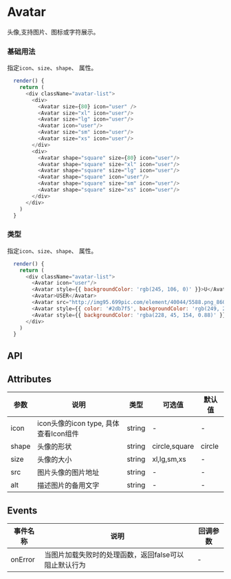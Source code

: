 # Avatar 
头像,支持图片、图标或字符展示。

### 基础用法

指定`icon`、`size`、`shape`、 属性。

```js
  render() {
    return (
      <div className="avatar-list">
        <div>
          <Avatar size={80} icon="user" />
          <Avatar size="xl" icon="user"/>
          <Avatar size="lg" icon="user"/>
          <Avatar icon="user"/>
          <Avatar size="sm" icon="user"/>
          <Avatar size="xs" icon="user"/>
        </div>
        <div>
          <Avatar shape="square" size={80} icon="user"/>
          <Avatar shape="square" size="xl" icon="user"/>
          <Avatar shape="square" size="lg" icon="user"/>
          <Avatar shape="square" icon="user"/>
          <Avatar shape="square" size="sm" icon="user"/>
          <Avatar shape="square" size="xs" icon="user"/>
        </div>
      </div>
    )
  }
```


### 类型

指定`icon`、`size`、`shape`、 属性。
```js
  render() {
    return (
      <div className="avatar-list">
        <Avatar icon="user"/>
        <Avatar style={{ backgroundColor: 'rgb(245, 106, 0)' }}>U</Avatar>
        <Avatar>USER</Avatar>
        <Avatar src="http://img95.699pic.com/element/40044/5588.png_860.png" alt="my avatar" onError={()=>console.log('load error')}/>
        <Avatar style={{ color: '#2db7f5', backgroundColor: 'rgb(249, 232, 8)' }}>U</Avatar>
        <Avatar style={{ backgroundColor: 'rgba(228, 45, 154, 0.88)' }} icon="user-fill" />
      </div>
    )
  }
```

## API

## Attributes

| 参数                | 说明                                   | 类型      | 可选值          | 默认值   | 
|------------------  |-------------------------------------   |----------|-------------   | ---------  |
| icon               |  icon头像的icon type, 具体查看Icon组件    | string   |    -           |    -       |
| shape              |  头像的形状                              | string   | circle,square  | circle     |
| size               |  头像的大小                              | string   |  xl,lg,sm,xs   |   -         |
| src                |  图片头像的图片地址                       | string   |    -           |    -     |
| alt                |  描述图片的备用文字                       | string   |   -            |   -      |


## Events

| 事件名称 | 说明 | 回调参数 |
|---------- |-------- |---------- |
| onError | 当图片加载失败时的处理函数，返回false可以阻止默认行为 |  - |


